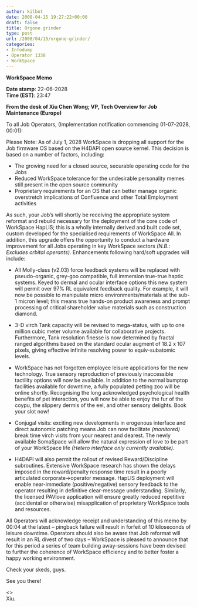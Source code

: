 ```yaml
---
author: kilbot
date: 2008-04-15 19:27:22+00:00
draft: false
title: Orgone grinder
type: post
url: /2008/04/15/orgone-grinder/
categories:
- Infodump
- Operator 1338
- WorkSpace
---
```


**WorkSpace Memo**

**Date stamp**: 22-06-2028\
**Time (EST)**: 23:47

**From the desk of Xiu Chen Wong; VP, Tech Overview for Job Maintenance (Europe)**

To all Job Operators, (Implementation notification commencing 01-07-2028, 00:01):

Please Note: As of July 1, 2028 WorkSpace is dropping all support for the Job firmware OS based on the H4DAPI open source kernel. This decision is based on a number of factors, including:

- The growing need for a closed source, securable operating code for the Jobs
- Reduced WorkSpace tolerance for the undesirable personality memes still present in the open source community
- Proprietary requirements for an OS that can better manage organic overstretch implications of Confluence and other Total Employment activities

As such, your Job’s will shortly be receiving the appropriate system reformat and rebuild necessary for the deployment of the core code of WorkSpace HapLIS; this is a wholly internally derived and built code set, custom developed for the specialised requirements of WorkSpace All. In addition, this upgrade offers the opportunity to conduct a hardware improvement for all Jobs operating in key WorkSpace sectors _(N.B.: Excludes orbital operants)._ Enhancements following hard/soft upgrades will include:

- All Molly-class (v2.03) force feedback systems will be replaced with pseudo-organic, grey-goo compatible, full immersion true-true haptic systems. Keyed to dermal and ocular interface options this new system will permit over 97% RL equivalent feedback quality. For example, it will now be possible to manipulate micro environments/materials at the sub-1 micron level; this means true hands-on product awareness and prompt processing of critical shareholder value materials such as construction diamond.

- 3-D virch Tank capacity will be revised to mega-status, with up to one million cubic meter volume available for collaborative projects. Furthermore, Tank resolution finesse is now determined by fractal ranged algorithms based on the standard ocular augment of 18.2 x 107 pixels, giving effective infinite resolving power to equiv-subatomic levels.

- WorkSpace has not forgotten employee leisure applications for the new technology. True sensory reproduction of previously inaccessible tactility options will now be available. In addition to the normal bumptop facilities available for downtime, a fully populated petting zoo will be online shortly. Recognising the long acknowledged psychological health benefits of pet interaction, you will now be able to enjoy the fur of the coypu, the slippery dermis of the eel, and other sensory delights. Book your slot now!

- Conjugal visits: exciting new developments in erogenous interface and direct autonomic patching means Job can now facilitate _(monitored)_ break time virch visits from your nearest and dearest. The newly available SomaSpace will allow the natural expression of love to be part of your WorkSpace life _(Hetero interface only currently available)._

- H4DAPI will also permit the rollout of revised Reward/Discipline subroutines. Extensive WorkSpace research has shown the delays imposed in the reward/penalty response time result in a poorly articulated corporate->operator message. HapLIS deployment will enable near-immediate (positive/negative) sensory feedback to the operator resulting in definitive clear-message understanding. Similarly, the licensed PAVlove application will ensure greatly reduced repetitive (accidental or otherwise) misapplication of proprietary WorkSpace tools and resources.

All Operators will acknowledge receipt and understanding of this memo by 00:04 at the latest – pingback failure will result in forfeit of 10 kiloseconds of leisure downtime. Operators should also be aware that Job reformat will result in an RL divest of two days – WorkSpace is pleased to announce that for this period a series of team building away-sessions have been devised to further the coherence of WorkSpace efficiency and to better foster a happy working environment.

Check your skeds, guys.

See you there!

<>\
Xiu.
